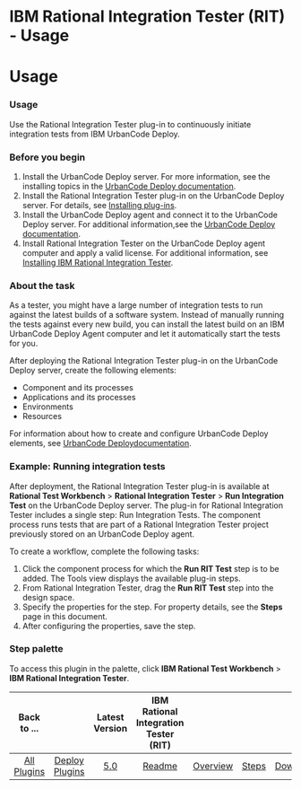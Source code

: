 
IBM Rational Integration Tester (RIT) - Usage
=============================================

# Usage



### Usage




 


Use the Rational Integration Tester plug-in to continuously initiate integration tests from IBM UrbanCode Deploy.


### Before you begin


1. Install the UrbanCode Deploy server. For more information, see the installing topics in the [UrbanCode Deploy documentation](http://www.ibm.com/support/knowledgecenter/SS4GSP/ucd_welcome.html).
2. Install the Rational Integration Tester plug-in on the UrbanCode Deploy server. For details, see  [Installing plug-ins](https://www.urbancode.com/resource/installing-plug-ins-in-urbancode-products/).
3. Install the UrbanCode Deploy agent and connect it to the UrbanCode Deploy server. For additional information,see the [UrbanCode Deploy documentation](http://www.ibm.com/support/knowledgecenter/SS4GSP/ucd_welcome.html).
4. Install Rational Integration Tester on the UrbanCode Deploy agent computer and apply a valid license. For additional information, see [Installing IBM Rational Integration Tester](http://www-01.ibm.com/support/knowledgecenter/SSBLQQ_8.7.0/com.ibm.rational.rtw.install.doc/topics/t_install_rit.html).


### About the task


As a tester, you might have a large number of integration tests to run against the latest builds of a software system. Instead of manually running the tests against every new build, you can install the latest build on an IBM UrbanCode Deploy Agent computer and let it automatically start the tests for you.


After deploying the Rational Integration Tester plug-in on the UrbanCode Deploy server, create the following elements: 


* Component and its processes
* Applications and its processes
* Environments
* Resources


For information about how to create and configure UrbanCode Deploy elements, see [UrbanCode Deploydocumentation](http://www.ibm.com/support/knowledgecenter/SS4GSP/ucd_welcome.html).


### Example: Running integration tests


After deployment, the Rational Integration Tester plug-in is available at **Rational Test Workbench** > **Rational Integration Tester** > **Run Integration Test** on the UrbanCode Deploy server. The plug-in for Rational Integration Tester includes a single step: Run Integration Tests. The component process runs tests that are part of a Rational Integration Tester project previously stored on an UrbanCode Deploy agent.


To create a workflow, complete the following tasks:


1. Click the component process for which the **Run RIT Test** step is to be added. The Tools view displays the available plug-in steps.
2. From Rational Integration Tester, drag the **Run RIT Test** step into the design space.
3. Specify the properties for the step. For property details, see the **Steps** page in this document.
4. After configuring the properties, save the step.


### Step palette


To access this plugin in the palette, click **IBM Rational Test Workbench** > **IBM Rational Integration Tester**.




|Back to ...||Latest Version|IBM Rational Integration Tester (RIT) ||||
| :---: | :---: | :---: | :---: | :---: | :---: | :---: |
|[All Plugins](../../index.md)|[Deploy Plugins](../README.md)|[5.0](https://raw.githubusercontent.com/UrbanCode/IBM-UCD-PLUGINS/main/files/RIT-UCD/RIT-UCD-5.0.zip)|[Readme](README.md)|[Overview](overview.md)|[Steps](steps.md)|[Downloads](downloads.md)|
